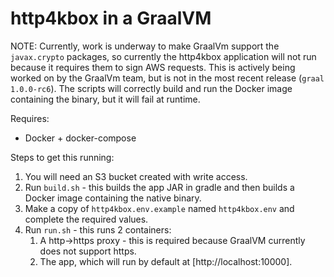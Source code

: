 # http4kbox in a GraalVM

NOTE: Currently, work is underway to make GraalVm support the `javax.crypto` packages, so currently the 
http4kbox application will not run because it requires them to sign AWS requests. This is actively being worked on by the GraalVm team, but is not in the most recent release (`graal 1.0.0-rc6`). The scripts will correctly build and run the Docker image containing the binary, but it will fail at runtime.

Requires:
- Docker + docker-compose

Steps to get this running:
1. You will need an S3 bucket created with write access.
1. Run `build.sh` - this builds the app JAR in gradle and then builds a Docker image containing the native binary.
1. Make a copy of `http4kbox.env.example` named `http4kbox.env` and complete the required values.
1. Run `run.sh` - this runs 2 containers:
    1. A http->https proxy - this is required because GraalVM currently does not support https. 
    2. The app, which will run by default at [http://localhost:10000].